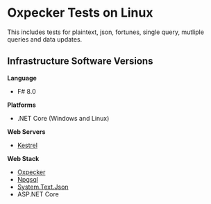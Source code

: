 # Oxpecker Tests on Linux
This includes tests for plaintext, json, fortunes, single query, mutliple queries and data updates.

## Infrastructure Software Versions

**Language**

* F# 8.0

**Platforms**

* .NET Core (Windows and Linux)

**Web Servers**

* [Kestrel](https://github.com/dotnet/aspnetcore/tree/main/src/Servers/Kestrel)

**Web Stack**

* [Oxpecker](https://github.com/Lanayx/Oxpecker)
* [Npgsql](https://github.com/npgsql/npgsql)
* [System.Text.Json](https://github.com/dotnet/runtime/tree/main/src/libraries/System.Text.Json)
* ASP.NET Core